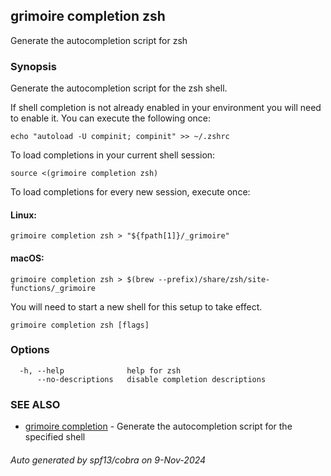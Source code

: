 ## grimoire completion zsh

Generate the autocompletion script for zsh

### Synopsis

Generate the autocompletion script for the zsh shell.

If shell completion is not already enabled in your environment you will need
to enable it.  You can execute the following once:

	echo "autoload -U compinit; compinit" >> ~/.zshrc

To load completions in your current shell session:

	source <(grimoire completion zsh)

To load completions for every new session, execute once:

#### Linux:

	grimoire completion zsh > "${fpath[1]}/_grimoire"

#### macOS:

	grimoire completion zsh > $(brew --prefix)/share/zsh/site-functions/_grimoire

You will need to start a new shell for this setup to take effect.


```
grimoire completion zsh [flags]
```

### Options

```
  -h, --help              help for zsh
      --no-descriptions   disable completion descriptions
```

### SEE ALSO

* [grimoire completion](grimoire_completion.md)	 - Generate the autocompletion script for the specified shell

###### Auto generated by spf13/cobra on 9-Nov-2024
